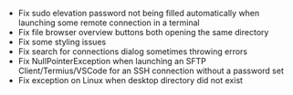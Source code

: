 - Fix sudo elevation password not being filled automatically when launching some remote connection in a terminal
- Fix file browser overview buttons both opening the same directory
- Fix some styling issues
- Fix search for connections dialog sometimes throwing errors
- Fix NullPointerException when launching an SFTP Client/Termius/VSCode for an SSH connection without a password set
- Fix exception on Linux when desktop directory did not exist

